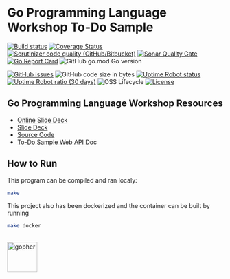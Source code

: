 # Go Programming Language Workshop To-Do Sample

[![Build status](https://img.shields.io/travis/com/rfinochi/golang-workshop-todo?style=plastic&logo=travis)](https://travis-ci.com/rfinochi/golang-workshop-todo)
[![Coverage Status](https://img.shields.io/coveralls/github/rfinochi/golang-workshop-todo?style=plastic&logo=coveralls)](https://coveralls.io/github/rfinochi/golang-workshop-todo)
[![Scrutinizer code quality (GitHub/Bitbucket)](https://img.shields.io/scrutinizer/quality/g/rfinochi/golang-workshop-todo?style=plastic&logo=scrutinizer)](https://scrutinizer-ci.com/g/rfinochi/golang-workshop-todo/?branch=master)
[![Sonar Quality Gate](https://img.shields.io/sonar/quality_gate/rfinochi_golang-workshop-todo?server=https%3A%2F%2Fsonarcloud.io&style=plastic)](https://sonarcloud.io/dashboard?id=rfinochi_golang-workshop-todo)
[![Go Report Card](https://goreportcard.com/badge/github.com/rfinochi/golang-workshop-todo?style=plastic)](https://goreportcard.com/report/github.com/rfinochi/golang-workshop-todo)
![GitHub go.mod Go version](https://img.shields.io/github/go-mod/go-version/rfinochi/golang-workshop-todo?style=plastic)
<!-- [![Swagger Validator](https://img.shields.io/swagger/valid/2.0?specUrl=https%3A%2F%2Ftodo.golang-workshop.io%2Fapi-docs%2Fdoc.json&style=plastic&logo=swagger)](https://todo.golang-workshop.io/api-docs/index.html) -->
[![GitHub issues](https://img.shields.io/github/issues/rfinochi/golang-workshop-todo?style=plastic)](https://github.com/rfinochi/golang-workshop-todo)
![GitHub code size in bytes](https://img.shields.io/github/languages/code-size/rfinochi/golang-workshop-todo?style=plastic)
[![Uptime Robot status](https://img.shields.io/uptimerobot/status/m783380222-4ab5d257bbae3da969584454?style=plastic)](https://todo.golang-workshop.io/api-docs/index.html)
[![Uptime Robot ratio (30 days)](https://img.shields.io/uptimerobot/ratio/m783380222-4ab5d257bbae3da969584454?style=plastic)](https://status.golang-workshop.io)
![OSS Lifecycle](https://img.shields.io/osslifecycle/rfinochi/golang-workshop-todo?style=plastic)
[![License](https://img.shields.io/github/license/rfinochi/golang-workshop-todo?style=plastic)](https://opensource.org/licenses/mit-license.php)

## Go Programming Language Workshop Resources

* [Online Slide Deck](https://deck.golang-workshop.io)
* [Slide Deck](https://github.com/rfinochi/golang-workshop-deck/tree/master/content)
* [Source Code](https://github.com/rfinochi/golang-workshop-src)
* [To-Do Sample Web API Doc](https://todo.golang-workshop.io/api-docs/index.html)

## How to Run

This program can be compiled and ran localy:
```bash
make
```

This project also has been dockerized and the container can be built by running
```bash
make docker
```
## 
<img src="https://blog.golang.org/gopher/gopher.png" alt="gopher" width="70"/>

